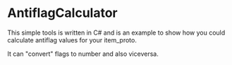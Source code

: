 # AntiflagCalculator
This simple tools is written in C# and is an example to show how you could calculate antiflag values for your item_proto.  
  
  It can "convert" flags to number and also viceversa.  
  